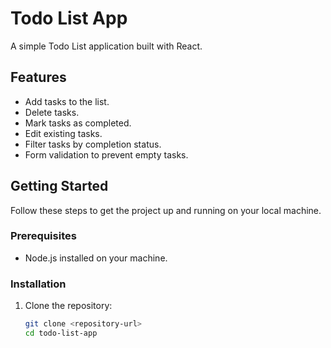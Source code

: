 # Todo List App

A simple Todo List application built with React.

## Features

- Add tasks to the list.
- Delete tasks.
- Mark tasks as completed.
- Edit existing tasks.
- Filter tasks by completion status.
- Form validation to prevent empty tasks.

## Getting Started

Follow these steps to get the project up and running on your local machine.

### Prerequisites

- Node.js installed on your machine.

### Installation

1. Clone the repository:

   ```bash
   git clone <repository-url>
   cd todo-list-app
